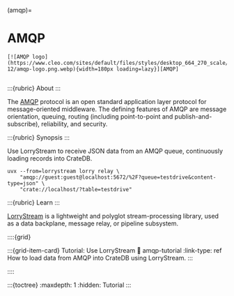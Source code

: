 (amqp)=
# AMQP

```{div} .float-right
[![AMQP logo](https://www.cleo.com/sites/default/files/styles/desktop_664_270_scale/public/2023-12/amqp-logo.png.webp){width=180px loading=lazy}][AMQP]
```
```{div} .clearfix
```

:::{rubric} About
:::

The [AMQP] protocol is an open standard application layer protocol for
message-oriented middleware. The defining features of AMQP are message
orientation, queuing, routing (including point-to-point and
publish-and-subscribe), reliability, and security.

:::{rubric} Synopsis
:::

Use LorryStream to receive JSON data from an AMQP queue, continuously loading
records into CrateDB.
```shell
uvx --from=lorrystream lorry relay \
    "amqp://guest:guest@localhost:5672/%2F?queue=testdrive&content-type=json" \
    "crate://localhost/?table=testdrive"
```

:::{rubric} Learn
:::

[LorryStream] is a lightweight and polyglot stream-processing library, used as a
data backplane, message relay, or pipeline subsystem.

::::{grid}

:::{grid-item-card} Tutorial: Use LorryStream
:link: amqp-tutorial
:link-type: ref
How to load data from AMQP into CrateDB using LorryStream.
:::

::::

:::{toctree}
:maxdepth: 1
:hidden:
Tutorial <tutorial>
:::


[LorryStream]: https://lorrystream.readthedocs.io/
[AMQP]: https://www.amqp.org/
